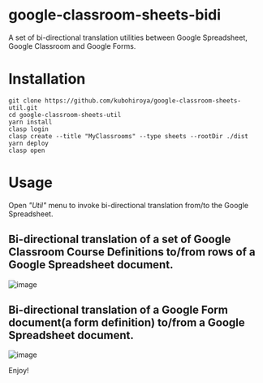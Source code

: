 # google-classroom-sheets-bidi

A set of bi-directional translation utilities between Google Spreadsheet, Google Classroom and Google Forms.

# Installation

```
git clone https://github.com/kubohiroya/google-classroom-sheets-util.git
cd google-classroom-sheets-util
yarn install
clasp login
clasp create --title "MyClassrooms" --type sheets --rootDir ./dist
yarn deploy
clasp open
````

# Usage

Open *"Util"* menu to invoke bi-directional translation from/to the Google Spreadsheet.

## Bi-directional translation of a set of Google Classroom Course Definitions to/from rows of a Google Spreadsheet document.

![image](https://user-images.githubusercontent.com/1578247/118382152-7a812680-b62d-11eb-8ee7-dafd914a5e59.png)

## Bi-directional translation of a Google Form document(a form definition) to/from a Google Spreadsheet document.

![image](https://user-images.githubusercontent.com/1578247/118382215-f67b6e80-b62d-11eb-9f5d-1f31f718c8d4.png)

Enjoy!
